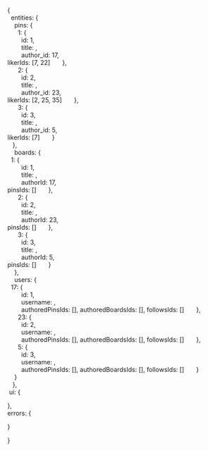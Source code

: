 {  
  entities: {  
    pins: {  
      1: {  
        id: 1,  
        title: ,  
        author_id: 17,  
        likerIds: [7, 22]
      },  
      2: {  
        id: 2,  
        title: ,  
        author_id: 23,  
        likerIds: [2, 25, 35]
      },  
      3: {  
        id: 3,  
        title: ,  
        author_id: 5,  
        likerIds: [7]
      }  
    },  
    boards: {  
      1: {  
        id: 1,  
        title: ,  
        authorId: 17,  
        pinsIds: []
      },  
      2: {  
        id: 2,  
        title: ,  
        authorId: 23,  
        pinsIds: []
      },  
      3: {  
        id: 3,  
        title: ,  
        authorId: 5,  
        pinsIds: []
      }  
    },  
    users: {  
      17: {  
        id: 1,  
        username: ,  
        authoredPinsIds: [], 
        authoredBoardsIds: [],
        followsIds: []
      },  
      23: {  
        id: 2,  
        username: ,  
        authoredPinsIds: [], 
        authoredBoardsIds: [],
        followsIds: []
      },  
      5: {  
        id: 3,  
        username: ,  
        authoredPinsIds: [], 
        authoredBoardsIds: [],
        followsIds: [] 
      }  
    }  
   },  
 ui: {  
 
 },  
 errors: {  
 
 }  

} 
